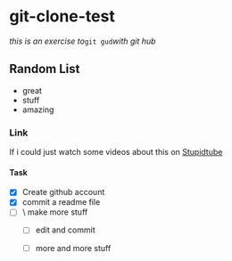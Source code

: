 # git-clone-test
*this is an exercise to*`git gud`*with git hub* 

## Random List
  - great
  - stuff
  - amazing
  
### Link
  If i could just watch some videos about this on [Stupidtube](https://www.youtube.com/?gl=DE&hl=de)
  
#### Task
- [x] Create github account
- [x] commit a readme file
- [ ] \ make more stuff 
  - [ ] edit and commit
  - [ ] more and more stuff

